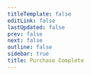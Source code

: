 ```yaml
---
titleTemplate: false
editLink: false
lastUpdated: false
prev: false
next: false
outline: false
sidebar: true
title: Purchase Complete
---
```


<script setup>
import LicenseDetails from '/src/LicenseDetails.vue'
</script>

<LicenseDetails />
